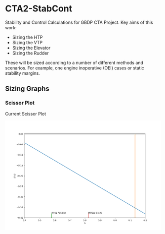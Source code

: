 # CTA2-StabCont
Stability and Control Calculations for GBDP CTA Project. Key aims of this work:

- Sizing the HTP
- Sizing the VTP
- Sizing the Elevator
- Sizing the Rudder

These will be sized according to a number of different methods and scenarios. For example, one engine inoperative (OEI) cases or static stability margins.

## Sizing Graphs
### Scissor Plot
Current Scissor Plot
<p align="center">
<img src="plot.png?raw=true" />
</p>
